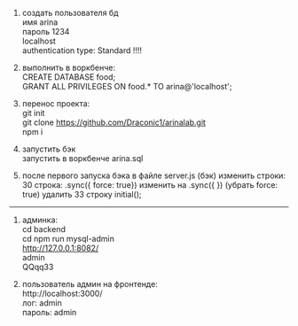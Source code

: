 1. создать пользователя бд  
  имя arina  
  пароль 1234   
  localhost  
  authentication type: Standard !!!!

2. выполнить в воркбенче:  
  CREATE DATABASE food;  
  GRANT ALL PRIVILEGES ON food.* TO arina@'localhost';  

3. перенос проекта:  
  git init  
  git clone https://github.com/Draconic1/arinalab.git  
  npm i  

4. запустить бэк  
  запустить в воркбенче arina.sql  
 
5. после первого запуска бэка в файле server.js (бэк)  изменить строки:  
  30 строка: .sync({ force: true}) изменить на  .sync({ })    (убрать force: true)
  удалить 33 строку  initial();

______________________________

1. админка:  
  cd backend  
  cd npm run mysql-admin  
  http://127.0.0.1:8082/  
  admin  
  QQqq33  

2. пользователь админ на фронтенде:  
  http://localhost:3000/  
  лог: admin  
  пароль: admin  
